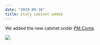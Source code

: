 ```yaml
---
date: "2019-09-16"
title: Italy cabinet added
---
```


We added the new cabinet under [PM Conte](http://www.parlgov.org/explore/ita/cabinet/2019-09-05/).

![](/images/parliament-netherlands.jpg)
